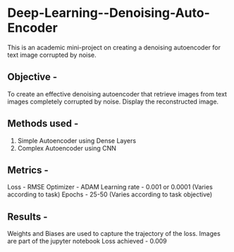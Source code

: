 # Deep-Learning--Denoising-Auto-Encoder
This is an academic mini-project on creating a denoising autoencoder for text image corrupted by noise.

## Objective - 
To create an effective denoising autoencoder that retrieve images from text images completely corrupted by noise.
Display the reconstructed image. 

## Methods used - 
1) Simple Autoencoder using Dense Layers
2) Complex Autoencoder using CNN

## Metrics - 
Loss - RMSE
Optimizer - ADAM
Learning rate - 0.001 or 0.0001 (Varies according to task) 
Epochs - 25-50 (Varies according to task objective)

## Results - 
Weights and Biases are used to capture the trajectory of the loss. Images are part of the jupyter notebook
Loss achieved - 0.009
